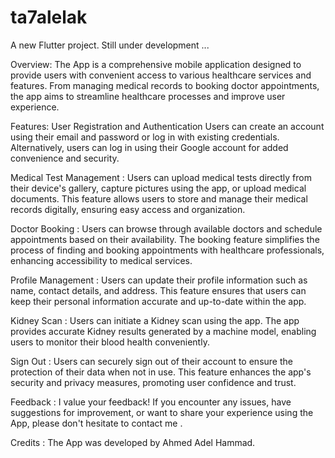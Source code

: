 # ta7alelak

A new Flutter project.
Still under development ...

Overview:
The App is a comprehensive mobile application designed to provide users with convenient access to various healthcare services and features. From managing medical records to booking doctor appointments, the app aims to streamline healthcare processes and improve user experience.

Features:
User Registration and Authentication
Users can create an account using their email and password or log in with existing credentials.
Alternatively, users can log in using their Google account for added convenience and security.

Medical Test Management :
Users can upload medical tests directly from their device's gallery, capture pictures using the app, or upload medical documents.
This feature allows users to store and manage their medical records digitally, ensuring easy access and organization.

Doctor Booking :
Users can browse through available doctors and schedule appointments based on their availability.
The booking feature simplifies the process of finding and booking appointments with healthcare professionals, enhancing accessibility to medical services.

Profile Management :
Users can update their profile information such as name, contact details, and address.
This feature ensures that users can keep their personal information accurate and up-to-date within the app.

Kidney Scan :
Users can initiate a Kidney scan using the app.
The app provides accurate Kidney results generated by a machine model, enabling users to monitor their blood health conveniently.

Sign Out :
Users can securely sign out of their account to ensure the protection of their data when not in use.
This feature enhances the app's security and privacy measures, promoting user confidence and trust.

Feedback :
I value your feedback! If you encounter any issues, have suggestions for improvement, or want to share your experience using the App, please don't hesitate to contact me .

Credits :
The App was developed by Ahmed Adel Hammad.




